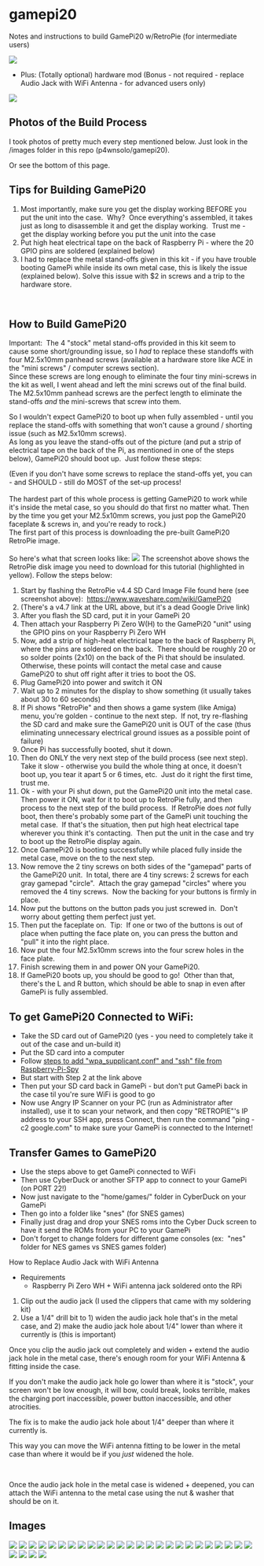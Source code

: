 # gamepi20
Notes and instructions to build GamePi20 w/RetroPie (for intermediate users)

<img src="/images/p4wnsolo-gamepi20-setup%20(15).jpg">

+ Plus:  (Totally optional) hardware mod (Bonus - not required - replace Audio Jack with WiFi Antenna - for advanced users only)
<img src="/images/p4wnsolo-gamepi20-setup%20(29).jpg">

## Photos of the Build Process
I took photos of pretty much every step mentioned below.
Just look in the /images folder in this repo (p4wnsolo/gamepi20).

Or see the bottom of this page.

<h2>Tips for Building GamePi20</h2>
<ol>
 	<li>Most importantly, make sure you get the display working BEFORE you put the unit into the case.  Why?  Once everything's assembled, it takes just as long to disassemble it and get the display working.  Trust me - get the display working before you put the unit into the case</li>
 	<li>Put high heat electrical tape on the back of Raspberry Pi - where the 20 GPIO pins are soldered (explained below)</li>
 	<li>I had to replace the metal stand-offs given in this kit - if you have trouble booting GamePi while inside its own metal case, this is likely the issue (explained below).  Solve this issue with $2 in screws and a trip to the hardware store.</li>
</ol>
&nbsp;
<h2>How to Build GamePi20</h2>
Important:  The 4 "stock" metal stand-offs provided in this kit seem to cause some short/grounding issue, so I <em>had</em> to replace these standoffs with four M2.5x10mm panhead screws (available at a hardware store like ACE in the "mini screws" / computer screws section).  
<br />
Since these screws are long enough to eliminate the four tiny mini-screws in the kit as well, I went ahead and left the mini screws out of the final build.  The M2.5x10mm panhead screws are the perfect length to eliminate the stand-offs <em>and</em> the mini-screws that screw into them.

So I wouldn't expect GamePi20 to boot up when fully assembled - until you replace the stand-offs with something that won't cause a ground / shorting issue (such as M2.5x10mm screws).  
<br />
As long as you leave the stand-offs out of the picture (and put a strip of electrical tape on the back of the Pi, as mentioned in one of the steps below), GamePi20 should boot up.  Just follow these steps:

(Even if you don't have some screws to replace the stand-offs yet, you can - and SHOULD - still do MOST of the set-up process!  
<br />
The hardest part of this whole process is getting GamePi20 to work while it's inside the metal case, so you should do that first no matter what.  Then by the time you get your M2.5x10mm screws, you just pop the GamePi20 faceplate & screws in, and you're ready to rock.)
<br />
The first part of this process is downloading the pre-built GamePi20 RetroPie image.  
<br />
So here's what that screen looks like:
<img src="images/p4wnsolo-gamepi20-download-retropie-image.PNG">
The screenshot above shows the RetroPie disk image you need to download for this tutorial (highlighted in yellow).
Follow the steps below:
<br />
<ol>
 	<li>Start by flashing the RetroPie v4.4 SD Card Image File found here (see screenshot above):  <a href="https://www.waveshare.com/wiki/GamePi20">https://www.waveshare.com/wiki/GamePi20</a>
 	<li>(There's a v4.7 link at the URL above, but it's a dead Google Drive link)</li>
</li>
 	<li>After you flash the SD card, put it in your GamePi 20</li>
 	<li>Then attach your Raspberry Pi Zero W(H) to the GamePi20 "unit" using the GPIO pins on your Raspberry Pi Zero WH</li>
 	<li>Now, add a strip of high-heat electrical tape to the back of Raspberry Pi, where the pins are soldered on the back.  There should be roughly 20 or so solder points (2x10) on the back of the Pi that should be insulated.  Otherwise, these points will contact the metal case and cause GamePi20 to shut off right after it tries to boot the OS.</li>
 	<li>Plug GamePi20 into power and switch it ON</li>
 	<li>Wait up to 2 minutes for the display to show something (it usually takes about 30 to 60 seconds)</li>
 	<li>If Pi shows "RetroPie" and then shows a game system (like Amiga) menu, you're golden - continue to the next step.  If not, try re-flashing the SD card and make sure the GamePi20 unit is OUT of the case (thus eliminating unnecessary electrical ground issues as a possible point of failure)</li>
 	<li>Once Pi has successfully booted, shut it down.</li>
 	<li>Then do ONLY the very next step of the build process (see next step).  Take it slow - otherwise you build the whole thing at once, it doesn't boot up, you tear it apart 5 or 6 times, etc.  Just do it right the first time, trust me.</li>
 	<li>Ok - with your Pi shut down, put the GamePi20 unit into the metal case.  Then power it ON, wait for it to boot up to RetroPie fully, and then process to the next step of the build process.  If RetroPie does <em>not</em> fully boot, then there's probably some part of the GamePi unit touching the metal case.  If that's the situation, then put high heat electrical tape wherever you think it's contacting.  Then put the unit in the case and try to boot up the RetroPie display again.</li>
 	<li>Once GamePi20 is booting successfully while placed fully inside the metal case, move on the to the next step.</li>
 	<li>Now remove the 2 tiny screws on both sides of the "gamepad" parts of the GamePi20 unit.  In total, there are 4 tiny screws: 2 screws for each gray gamepad "circle".  Attach the gray gamepad "circles" where you removed the 4 tiny screws.  Now the backing for your buttons is firmly in place.</li>
 	<li>Now put the buttons on the button pads you just screwed in.  Don't worry about getting them perfect just yet.</li>
 	<li>Then put the faceplate on.  Tip:  If one or two of the buttons is out of place when putting the face plate on, you can press the button and "pull" it into the right place.</li>
 	<li>Now put the four M2.5x10mm screws into the four screw holes in the face plate.</li>
 	<li>Finish screwing them in and power ON your GamePi20.</li>
 	<li>If GamePi20 boots up, you should be good to go!  Other than that, there's the L and R button, which should be able to snap in even after GamePi is fully assembled.</li>
</ol>
<h2>To get GamePi20 Connected to WiFi:</h2>
<ul>
 	<li>Take the SD card out of GamePi20 (yes - you need to completely take it out of the case and un-build it)</li>
 	<li>Put the SD card into a computer</li>
 	<li>Follow <a href="https://www.raspberrypi-spy.co.uk/2017/04/manually-setting-up-pi-wifi-using-wpa_supplicant-conf/">steps to add "wpa_supplicant.conf" and "ssh" file from Raspberry-Pi-Spy</a></li>
 	<li>But start with Step 2 at the link above</li>
 	<li>Then put your SD card back in GamePi - but don't put GamePi back in the case til you're sure WiFi is good to go</li>
 	<li>Now use Angry IP Scanner on your PC (run as Administrator after installed), use it to scan your network, and then copy "RETROPIE"'s IP address to your SSH app, press Connect, then run the command "ping -c2 google.com" to make sure your GamePi is connected to the Internet!</li>
</ul>
<h2>Transfer Games to GamePi20</h2>
<ul>
 	<li>Use the steps above to get GamePi connected to WiFi</li>
 	<li>Then use CyberDuck or another SFTP app to connect to your GamePi (on PORT 22!)</li>
 	<li>Now just navigate to the "home/games/" folder in CyberDuck on your GamePi</li>
 	<li>Then go into a folder like "snes" (for SNES games)</li>
 	<li>Finally just drag and drop your SNES roms into the Cyber Duck screen to have it send the ROMs from your PC to your GamePi</li>
 	<li>Don't forget to change folders for different game consoles (ex:  "nes" folder for NES games vs SNES games folder)</li>
</ul>
How to Replace Audio Jack with WiFi Antenna
<ul>
 	<li>Requirements
<ul>
 	<li>Raspberry Pi Zero WH + WiFi antenna jack soldered onto the RPi</li>
</ul>
</li>
</ul>
<ol>
 	<li>Clip out the audio jack (I used the clippers that came with my soldering kit)</li>
 	<li>Use a 1/4" drill bit to 1) widen the audio jack hole that's in the metal case, and 2) make the audio jack hole about 1/4" lower than where it currently is (this is important)</li>
</ol>
Once you clip the audio jack out completely and widen + extend the audio jack hole in the metal case, there's enough room for your WiFi Antenna &amp; fitting inside the case.

If you don't make the audio jack hole go lower than where it is "stock", your screen won't be low enough, it will bow, could break, looks terrible, makes the charging port inaccessible, power button inaccessible, and other atrocities.

The fix is to make the audio jack hole about 1/4" deeper than where it currently is.

This way you can move the WiFi antenna fitting to be lower in the metal case than where it would be if you <em>just</em> widened the hole.

&nbsp;

Once the audio jack hole in the metal case is widened + deepened, you can attach the WiFi antenna to the metal case using the nut &amp; washer that should be on it.



## Images
<img src="/images/p4wnsolo-gamepi20-setup%20(1).jpg">
<img src="/images/p4wnsolo-gamepi20-setup%20(2).jpg">
<img src="/images/p4wnsolo-gamepi20-setup%20(3).jpg">
<img src="/images/p4wnsolo-gamepi20-setup%20(4).jpg">
<img src="/images/p4wnsolo-gamepi20-setup%20(5).jpg">

<img src="/images/p4wnsolo-gamepi20-setup%20(6).jpg">
<img src="/images/p4wnsolo-gamepi20-setup%20(7).jpg">
<img src="/images/p4wnsolo-gamepi20-setup%20(8).jpg">
<img src="/images/p4wnsolo-gamepi20-setup%20(9).jpg">
<img src="/images/p4wnsolo-gamepi20-setup%20(10).jpg">

<img src="/images/p4wnsolo-gamepi20-setup%20(11).jpg">
<img src="/images/p4wnsolo-gamepi20-setup%20(12).jpg">
<img src="/images/p4wnsolo-gamepi20-setup%20(13).jpg">
<img src="/images/p4wnsolo-gamepi20-setup%20(14).jpg">
<img src="/images/p4wnsolo-gamepi20-setup%20(15).jpg">

<img src="/images/p4wnsolo-gamepi20-setup%20(16).jpg">
<img src="/images/p4wnsolo-gamepi20-setup%20(17).jpg">
<img src="/images/p4wnsolo-gamepi20-setup%20(18).jpg">
<img src="/images/p4wnsolo-gamepi20-setup%20(19).jpg">
<img src="/images/p4wnsolo-gamepi20-setup%20(20).jpg">

<img src="/images/p4wnsolo-gamepi20-setup%20(21).jpg">
<img src="/images/p4wnsolo-gamepi20-setup%20(22).jpg">
<img src="/images/p4wnsolo-gamepi20-setup%20(23).jpg">
<img src="/images/p4wnsolo-gamepi20-setup%20(24).jpg">
<img src="/images/p4wnsolo-gamepi20-setup%20(25).jpg">

<img src="/images/p4wnsolo-gamepi20-setup%20(26).jpg">
<img src="/images/p4wnsolo-gamepi20-setup%20(27).jpg">
<img src="/images/p4wnsolo-gamepi20-setup%20(28).jpg">
<img src="/images/p4wnsolo-gamepi20-setup%20(29).jpg">

